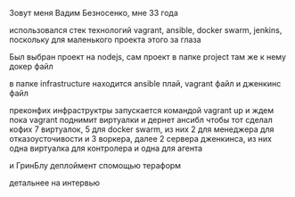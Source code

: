 Зовут меня Вадим Безносенко, мне 33 года

использовался стек технологий vagrant, ansible, docker swarm, jenkins, поскольку для маленького проекта этого за глаза

Был выбран проект на nodejs, сам проект в папке project там же к нему докер файл

в папке infrastructure находится ansible плай, vagrant файл и дженкинс файл

преконфих инфраструктры запускается командой vagrant up и ждем пока vagrant поднимит виртуалки и дернет ансибл чтобы тот сделал  кофих 7 виртуалок, 5 для docker swarm, из них 2 для менеджера для отказоусточивости и 3 воркера, далее 2 сервера дженкинса, из них одна виртуалка для контролера и одна для агента

и ГринБлу деплоймент спомощью тераформ

детальнее на интервью